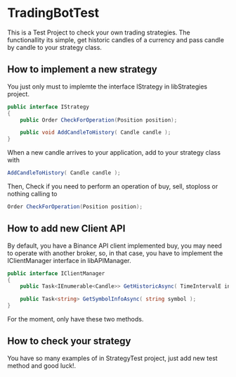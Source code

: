 # TradingBotTest
This is a Test Project to check your own trading strategies. The functionallity its simple, get historic candles of a currency and pass candle by candle to your strategy class.

## How to implement a new strategy

You just only must to implemte the interface IStrategy in libStrategies project.

```C#
public interface IStrategy
{
    public Order CheckForOperation(Position position);

    public void AddCandleToHistory( Candle candle );
}
```

When a new candle arrives to your application, add to your strategy class with 
```C# 
AddCandleToHistory( Candle candle );
```
Then, Check if you need to perform an operation of buy, sell, stoploss or nothing calling to
```C#
Order CheckForOperation(Position position);
```

## How to add new Client API
By default, you have a Binance API client implemented buy, you may need to operate with another broker, so, in that case, you have to implement the IClientManager interface in libAPIManager.

```C#
public interface IClientManager
{
    public Task<IEnumerable<Candle>> GetHistoricAsync( TimeIntervalE intervalE, DateTime from, DateTime to, string symbol );

    public Task<string> GetSymbolInfoAsync( string symbol );
}
```

For the moment, only have these two methods. 

## How to check your strategy
You have so many examples of in StrategyTest project, just add new test method and good luck!.